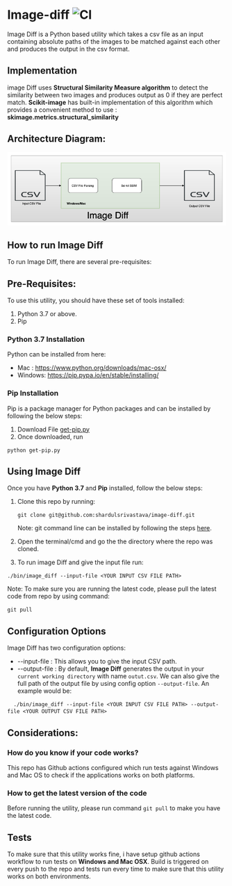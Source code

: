 # Image-diff  ![CI](https://github.com/shardulsrivastava/image-diff/workflows/CI/badge.svg)

Image Diff is a Python based utility which takes a csv file as an input containing absolute paths of the images to be matched against each other and produces the output in the csv format.

## Implementation
 image Diff uses **Structural Similarity Measure algorithm** to detect the similarity between two images and produces output as 0 if they are perfect match. **Scikit-image** has built-in implementation of this algorithm which provides a convenient method to use :  **skimage.metrics.structural_similarity** 

## Architecture Diagram:

![architecture Diagram](docs/architecture.png)

## How to run Image Diff

To run Image Diff, there are several pre-requisites:

## Pre-Requisites:
To use this utility, you should have these set of tools installed:

1. Python 3.7 or above.
2. Pip

### Python 3.7 Installation
Python can be installed from here:
* Mac : https://www.python.org/downloads/mac-osx/
* Windows: https://pip.pypa.io/en/stable/installing/

### Pip Installation 
Pip is a package manager for Python packages and can be installed by following the below steps:
1. Download File [get-pip.py](https://bootstrap.pypa.io/get-pip.py)
2. Once downloaded, run 
  ```
  python get-pip.py
  ```
 
## Using Image Diff

Once you have **Python 3.7** and **Pip** installed, follow the below steps:

1. Clone this repo by running:
   ```
   git clone git@github.com:shardulsrivastava/image-diff.git
   ```
   Note: git command line can be installed by following the steps [here](https://git-scm.com/book/en/v2/Getting-Started-Installing-Git).
 
2. Open the terminal/cmd and go the the directory where the repo was cloned.
3. To run image Diff and give the input file run:
  ```
  ./bin/image_diff --input-file <YOUR INPUT CSV FILE PATH>
  ```
 
Note: To make sure you are running the latest code, please pull the latest code from repo by using command:
```
git pull
```
 
 
 ## Configuration Options
 
 Image Diff has two configuration options:
 * --input-file :  This allows you to give the input CSV path.
 * --output-file : By default, **Image Diff** generates the output in your `current working directory` with name `outut.csv`. We can also give the full path of the output file by using config option `--output-file`. An example would be:
```
  ./bin/image_diff --input-file <YOUR INPUT CSV FILE PATH> --output-file <YOUR OUTPUT CSV FILE PATH>
```

## Considerations:

### How do you know if your code works?
This repo has Github actions configured which run tests against Windows and Mac OS to check if the applications works on both platforms.

### How to get the latest version of the code
Before running the utility, please run command `git pull` to make you have the latest code.
  
 ## Tests
  
To make sure that this utility works fine, i have setup github actions workflow to run tests on **Windows and Mac OSX**.
Build is triggered on every push to the repo and tests run every time to make sure that this utility works on both       environments.
  
  
